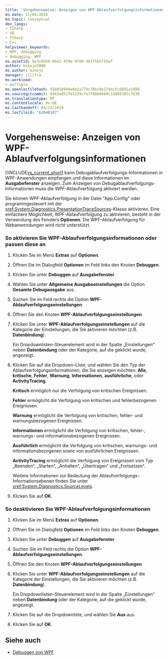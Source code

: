 ```yaml
---
title: 'Vorgehensweise: Anzeigen von WPF-Ablaufverfolgungsinformationen | Microsoft-Dokumentation'
ms.date: 11/04/2016
ms.topic: conceptual
dev_langs:
- CSharp
- VB
- FSharp
- C++
helpviewer_keywords:
- WPF, debugging
- debugging, WPF
ms.assetid: be3c6859-06e1-459e-9fd0-46375b5f55ef
author: mikejo5000
ms.author: mikejo
manager: jillfra
ms.workload:
- multiple
ms.openlocfilehash: 55b818940a8e2a779c7bbc0e17dec5cd891a2d88
ms.sourcegitcommit: 94b3a052fb1229c7e7f8804b09c1d403385c7630
ms.translationtype: MT
ms.contentlocale: de-DE
ms.lasthandoff: 04/23/2019
ms.locfileid: "62848107"
---
```

# <a name="how-to-display-wpf-trace-information"></a>Vorgehensweise: Anzeigen von WPF-Ablaufverfolgungsinformationen
[!INCLUDE[vs_current_short](../code-quality/includes/vs_current_short_md.md)] kann Debugablaufverfolgungs-Informationen in WPF-Anwendungen empfangen und diese Informationen im **Ausgabefenster** anzeigen. Zum Anzeigen von Debugablaufverfolgungs-Informationen muss die WPF-Ablaufverfolgung aktiviert werden.

 Sie können WPF-Ablaufverfolgung in der Datei "App.Config" oder programmgesteuert mit der <xref:System.Diagnostics.PresentationTraceSources>-Klasse aktivieren. Eine einfachere Möglichkeit, WPF-Ablaufverfolgung zu aktivieren, besteht in der Verwendung des Fensters **Optionen**. Die WPF-Ablaufverfolgung für Webanwendungen wird nicht unterstützt.

### <a name="to-enable-or-customize-wpf-trace-information"></a>So aktivieren Sie WPF-Ablaufverfolgungsinformationen oder passen diese an

1. Klicken Sie im Menü **Extras** auf **Optionen**.

2. Öffnen Sie im Dialogfeld **Optionen** im Feld links den Knoten **Debuggen**.

3. Klicken Sie unter **Debuggen** auf **Ausgabefenster**.

4. Wählen Sie unter **Allgemeine Ausgabeeinstellungen** die Option **Gesamte Debugausgabe** aus.

5. Suchen Sie im Feld rechts die Option **WPF-Ablaufverfolgungseinstellungen**.

6. Öffnen Sie den Knoten **WPF-Ablaufverfolgungseinstellungen**.

7. Klicken Sie unter **WPF-Ablaufverfolgungseinstellungen** auf die Kategorie der Einstellungen, die Sie aktivieren möchten (z.B. **Datenbindung**).

     Ein Dropdownlisten-Steuerelement wird in der Spalte „Einstellungen“ neben **Datenbindung** oder der Kategorie, auf die geklickt wurde, angezeigt.

8. Klicken Sie auf die Dropdown-Liste, und wählen Sie den Typ der Ablaufverfolgungsinformationen, die Sie anzeigen möchten: **Alle**, **kritische**, **Fehler**, **Warnung**, **Informationen**, **ausführliche**, oder **ActivityTracing**.

     **Kritisch** ermöglich nur die Verfolgung von kritischen Ereignissen.

     **Fehler** ermöglicht die Verfolgung von kritischen und fehlerbezogenen Ereignissen.

     **Warnung** ermöglicht die Verfolgung von kritischen, fehler- und warnungsbezogenen Ereignissen.

     **Informationen** ermöglicht die Verfolgung von kritischen, fehler-, warnungs- und informationsbezogenen Ereignissen.

     **Ausführlich** ermöglicht die Verfolgung von kritischen, warnungs- und informationsbezogenen sowie von ausführlichen Ereignissen.

     **ActivityTracing** ermöglicht die Verfolgung von Ereignissen vom Typ „Beenden“, „Starten“, „Anhalten“, „Übertragen“ und „Fortsetzen“.

     Weitere Informationen zur Bedeutung der Ablaufverfolgungs-Informationsebenen finden Sie unter <xref:System.Diagnostics.SourceLevels>.

9. Klicken Sie auf **OK**.

### <a name="to-disable-wpf-trace-information"></a>So deaktivieren Sie WPF-Ablaufverfolgungsinformationen

1. Klicken Sie im Menü **Extras** auf **Optionen**.

2. Öffnen Sie im Dialogfeld **Optionen** im Feld links den Knoten **Debuggen**.

3. Klicken Sie unter **Debuggen** auf **Ausgabefenster**.

4. Suchen Sie im Feld rechts die Option **WPF-Ablaufverfolgungseinstellungen**.

5. Öffnen Sie den Knoten **WPF-Ablaufverfolgungseinstellungen**.

6. Klicken Sie unter **WPF-Ablaufverfolgungseinstellungen** auf die Kategorie der Einstellungen, die Sie aktivieren möchten (z.B. **Datenbindung**).

     Ein Dropdownlisten-Steuerelement wird in der Spalte „Einstellungen“ neben **Datenbindung** oder der Kategorie, auf die geklickt wurde, angezeigt.

7. Klicken Sie auf die Dropdownliste, und wählen Sie **Aus** aus.

8. Klicken Sie auf **OK**.

## <a name="see-also"></a>Siehe auch
- [Debuggen von WPF](../debugger/debugging-wpf.md)